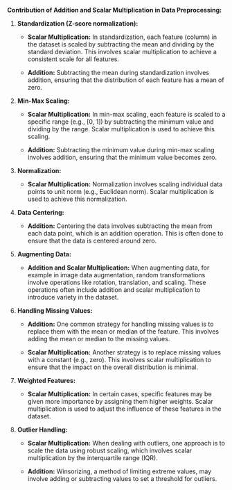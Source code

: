 **Contribution of Addition and Scalar Multiplication in Data Preprocessing:**

1. **Standardization (Z-score normalization):**
   - **Scalar Multiplication:** In standardization, each feature (column) in the dataset is scaled by subtracting the mean and dividing by the standard deviation. This involves scalar multiplication to achieve a consistent scale for all features.

   - **Addition:** Subtracting the mean during standardization involves addition, ensuring that the distribution of each feature has a mean of zero.

2. **Min-Max Scaling:**
   - **Scalar Multiplication:** In min-max scaling, each feature is scaled to a specific range (e.g., [0, 1]) by subtracting the minimum value and dividing by the range. Scalar multiplication is used to achieve this scaling.

   - **Addition:** Subtracting the minimum value during min-max scaling involves addition, ensuring that the minimum value becomes zero.

3. **Normalization:**
   - **Scalar Multiplication:** Normalization involves scaling individual data points to unit norm (e.g., Euclidean norm). Scalar multiplication is used to achieve this normalization.

4. **Data Centering:**
   - **Addition:** Centering the data involves subtracting the mean from each data point, which is an addition operation. This is often done to ensure that the data is centered around zero.

5. **Augmenting Data:**
   - **Addition and Scalar Multiplication:** When augmenting data, for example in image data augmentation, random transformations involve operations like rotation, translation, and scaling. These operations often include addition and scalar multiplication to introduce variety in the dataset.

6. **Handling Missing Values:**
   - **Addition:** One common strategy for handling missing values is to replace them with the mean or median of the feature. This involves adding the mean or median to the missing values.

   - **Scalar Multiplication:** Another strategy is to replace missing values with a constant (e.g., zero). This involves scalar multiplication to ensure that the impact on the overall distribution is minimal.

7. **Weighted Features:**
   - **Scalar Multiplication:** In certain cases, specific features may be given more importance by assigning them higher weights. Scalar multiplication is used to adjust the influence of these features in the dataset.

8. **Outlier Handling:**
   - **Scalar Multiplication:** When dealing with outliers, one approach is to scale the data using robust scaling, which involves scalar multiplication by the interquartile range (IQR).

   - **Addition:** Winsorizing, a method of limiting extreme values, may involve adding or subtracting values to set a threshold for outliers.
